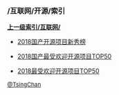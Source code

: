 ### /互联网/开源/索引


**[上一级索引/互联网/](/互联网/)**

- [2018国产开源项目新秀榜](/互联网/开源/2018国产开源项目新秀榜)

- [2018国产最受欢迎开源项目TOP50](/互联网/开源/2018国产最受欢迎开源项目TOP50)

- [2018最受欢迎开源项目TOP50](/互联网/开源/2018最受欢迎开源项目TOP50)


<font size=2 color='grey'> [@TsingChan](https://github.com/tsingchan) </font>


